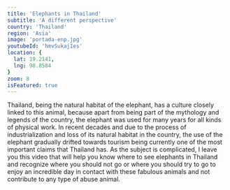 ```yaml
---
title: 'Elephants in Thailand'
subtitle: 'A different perspective'
country: 'Thailand'
region: 'Asia'
image: 'portada-enp.jpg'
youtubeId: 'hmvSukajIes'
location: {
  lat: 19.2141,
  lng: 98.8584
}
zoom: 8
isFeatured: true
---
```


Thailand, being the natural habitat of the elephant, has a culture closely linked to this animal, because apart from being part of the mythology and legends of the country, the elephant was used for many years for all kinds of physical work. In recent decades and due to the process of industrialization and loss of its natural habitat in the country, the use of the elephant gradually drifted towards tourism being currently one of the most important claims that Thailand has. As the subject is complicated, I leave you this video that will help you know where to see elephants in Thailand and recognize where you should not go or where you should try to go to enjoy an incredible day in contact with these fabulous animals and not contribute to any type of abuse animal.